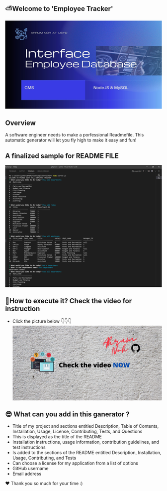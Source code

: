 ## ⛅Welcome to 'Employee Tracker'

![Emploee Tracker](https://github.com/ahrumnoh/EmploeeTracker/blob/main/assets/images/Interface%20Employee%20Database.jpg?raw=true)



## Overview

A software engineer needs to make a porfessional Readmefile. 
This automatic generator will let you fly high to make it easy and fun!



## A finalized sample for README FILE
![README FILE](https://github.com/ahrumnoh/EmploeeTracker/blob/main/assets/images/2021-08-22%20(6).png?raw=true)



## 🚩How to execute it? Check the video for instruction
 * Click the picture below 👇👇👇
[![Watch the video](https://github.com/ahrumnoh/ReadmeGenerator/blob/main/Image/Check%20the%20video%20NOW%20(1).jpg?raw=true)](https://drive.google.com/file/d/1WZk9YowbrDR2DczS7S4hzA4piFnTvGjb/view)





## 😎 What can you add in this ganerator ?

* Title of my project and sections entitled Description, Table of Contents, Installation, Usage, License, Contributing, Tests, and Questions
* This is displayed as the title of the README
* Installation instructions, usage information, contribution guidelines, and test instructions
* Is added to the sections of the README entitled Description, Installation, Usage, Contributing, and Tests
* Can choose a license for my application from a list of options
* GitHub username
* Email address


❤ Thank you so much for your time :)

